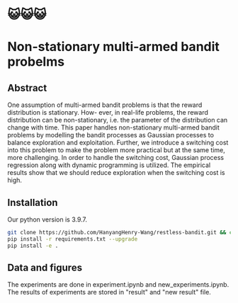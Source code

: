 # 😺😺😺
# Non-stationary multi-armed bandit probelms

## Abstract

One assumption of multi-armed bandit problems is that the reward distribution is stationary. How-
ever, in real-life problems, the reward distribution can be non-stationary, i.e. the parameter of the
distribution can change with time. This paper handles non-stationary multi-armed bandit problems
by modelling the bandit processes as Gaussian processes to balance exploration and exploitation.
Further, we introduce a switching cost into this problem to make the problem more practical but at
the same time, more challenging. In order to handle the switching cost, Gaussian process regression
along with dynamic programming is utilized. The empirical results show that we should reduce
exploration when the switching cost is high.

## Installation
Our python version is 3.9.7.
```bash
git clone https://github.com/HanyangHenry-Wang/restless-bandit.git && cd restless-bandit
pip install -r requirements.txt --upgrade
pip install -e .
```


## Data and figures
The experiments are done in experiment.ipynb and new_experiments.ipynb. The results of experiments are stored in "result" and "new result" file.
